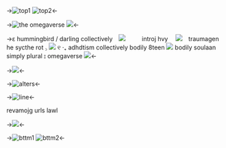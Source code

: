 ->![top1](https://i.postimg.cc/rmMcZsPH/Untitled1158-20231215171351.png)
![top2](https://i.postimg.cc/mDj4vRxg/Untitled1157-20231215171306.png)<-

->![the omegaverse](https://i.postimg.cc/k4MnTDV5/the-omegaverse.gif)
![](https://i.postimg.cc/FKthcDgN/Untitled1159-20231215171413.png)<-

->𐐩 hummingbird / darling collectively　![](https://mikejima.crd.co/assets/images/shadow/ee9418ce.gif?v=05e9d6fa)⠀⠀
　introj hvy 　![](https://mikejima.crd.co/assets/images/shadow/c6b75f15.gif?v=05e9d6fa)　traumagen　he sycthe rot ꜆ 
![](https://mikejima.crd.co/assets/images/shadow/b5e0c42a.png?v=05e9d6fa) ୧ ‧₊ adhdtism collectively bodily 8teen ![](https://mikejima.crd.co/assets/images/shadow/f13477fd.gif?v=05e9d6fa)
bodily soulaan simply plural ⦂ omegaverse ![](https://mikejima.crd.co/assets/images/shadow/ee9418ce.gif?v=05e9d6fa)<-

->![](https://i.postimg.cc/52Qx6Zzs/Untitled1159-20231215171408.png)<-

->![alters](https://i.postimg.cc/HL3QkTss/alters.png)<-

->![line](https://i.postimg.cc/FKthcDgN/Untitled1159-20231215171413.png)<-

revamojg urls lawl

->![](https://i.postimg.cc/52Qx6Zzs/Untitled1159-20231215171408.png)<-

->![bttm1](https://i.postimg.cc/brvP8M8H/Untitled1157-20231215171313.pngq)
![bttm2](https://i.postimg.cc/7LgwN0m7/Untitled1158-20231215171347.png)<-
